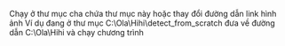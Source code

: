 Chạy ở thư mục cha chứa thư mục này hoặc thay đổi đường dẫn link hình ảnh
Ví dụ đang ở thư mục C:\Ola\Hihi\detect_from_scratch
    đưa về đường dẫn C:\Ola\Hihi và chạy chương trình